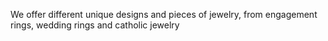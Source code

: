 We offer different unique designs and pieces of jewelry, from engagement rings, wedding rings and catholic jewelry
